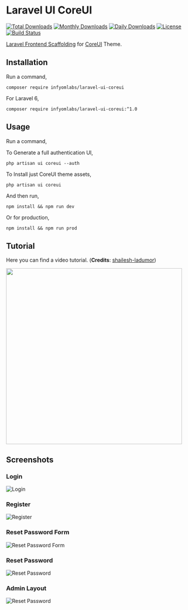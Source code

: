 # Laravel UI CoreUI

[![Total Downloads](https://poser.pugx.org/infyomlabs/laravel-ui-coreui/downloads)](https://packagist.org/packages/infyomlabs/laravel-ui-coreui)
[![Monthly Downloads](https://poser.pugx.org/infyomlabs/laravel-genui-coreuierator/d/monthly)](https://packagist.org/packages/infyomlabs/laravel-ui-coreui)
[![Daily Downloads](https://poser.pugx.org/infyomlabs/laravel-ui-coreui/d/daily)](https://packagist.org/packages/infyomlabs/laravel-ui-coreui)
[![License](https://poser.pugx.org/infyomlabs/laravel-ui-coreui/license)](https://packagist.org/packages/infyomlabs/laravel-ui-coreui)
[![Build Status](https://travis-ci.org/InfyOmLabs/laravel-ui-coreui.svg?branch=test-cases)](https://travis-ci.org/InfyOmLabs/laravel-ui-coreui)

[Laravel Frontend Scaffolding](https://laravel.com/docs/7.x/frontend) for [CoreUI](https://coreui.io/) Theme.

## Installation

Run a command,

`composer require infyomlabs/laravel-ui-coreui`

For Laravel 6,

`composer require infyomlabs/laravel-ui-coreui:^1.0`

## Usage

Run a command,

To Generate a full authentication UI,

`php artisan ui coreui --auth`

To Install just CoreUI theme assets,

`php artisan ui coreui`

And then run,

`npm install && npm run dev`

Or for production,

`npm install && npm run prod`

## Tutorial
Here you can find a video tutorial. (**Credits**: [shailesh-ladumor](https://github.com/shailesh-ladumor))

[<img src="https://img.youtube.com/vi/AGkVhgvArd8/0.jpg" width="480">](https://youtu.be/AGkVhgvArd8)


## Screenshots

### Login

![Login](https://raw.github.com/InfyOmLabs/laravel-ui-coreui/master/screenshots/Login.png)

### Register

![Register](https://raw.github.com/InfyOmLabs/laravel-ui-coreui/master/screenshots/Register.png)

### Reset Password Form

![Reset Password Form](https://raw.github.com/InfyOmLabs/laravel-ui-coreui/master/screenshots/Reset-Password-Form.png)

### Reset Password

![Reset Password](https://raw.github.com/InfyOmLabs/laravel-ui-coreui/master/screenshots/Reset-Password.png)

### Admin Layout

![Reset Password](https://raw.github.com/InfyOmLabs/laravel-ui-coreui/master/screenshots/Admin-Layout.png)
